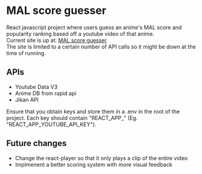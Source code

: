 # MAL score guesser

React javascript project where users guess an anime's MAL score and popularity ranking based off a youtube video of that anime. <br>
Current site is up at: [MAL score guesser]([mal-score-guesser-32yf8z55g-jonathan-ami.vercel.app](https://mal-score-guesser.vercel.app/)) <br>
The site is limited to a certain number of API calls so it might be down at the time of running.

## APIs
- Youtube Data V3 
- Anime DB from rapid api
- Jikan API

Ensure that you obtain keys and store them in a .env in the root of the project. 
Each key should contain "REACT_APP_" (Eg. "REACT_APP_YOUTUBE_API_KEY"). 


## Future changes

- Change the react-player so that it only plays a clip of the entire video
- Implmenent a better scoring system with more visual feedback

